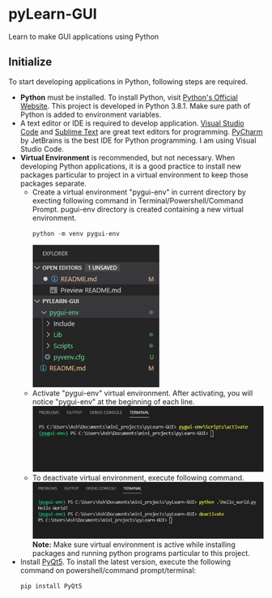 # pyLearn-GUI
Learn to make GUI applications using Python

## Initialize
To start developing applications in Python, following steps are required.  
* **Python** must be installed. To install Python, visit [Python's Official Website][python]. This project is developed in Python 3.8.1. Make sure path of Python is added to environment variables.
* A text editor or IDE is required to develop application. [Visual Studio Code][vscode] and [Sublime Text][sublime] are great text editors for programming. [PyCharm][pycharm] by JetBrains is the best IDE for Python programming. I am using Visual Studio Code.  
* **Virtual Environment** is recommended, but not necessary. When developing Python applications, it is a good practice to install new packages particular to project in a virtual environment to keep those packages separate.
    * Create a virtual environment "pygui-env" in current directory by execting following command in Terminal/Powershell/Command Prompt. pugui-env directory is created containing a new virtual environment.  
        ```powershell
        python -m venv pygui-env
        ```  
        ![pygui-env virtual environment directory](/docs/images/virtual_env.png)  
    * Activate "pygui-env" virtual environment. After activating, you will notice "pygui-env" at the beginning of each line.  
        ![Execute command pygui-env\Scripts\activate](/docs/images/activate_env.png)  
    * To deactivate virtual environment, execute following command.  
        ![Execute command deactivate](/docs/images/deactivate_env.png)  
    **Note:** Make sure virtual environment is active while installing packages and running python programs particular to this project.  
* Install [PyQt5][pyqt5]. To install the latest version, execute the following command on powershell/command prompt/terminal:  
    ```powershell
    pip install PyQt5
    ```  



[python]: https://www.python.org/
[vscode]: https://code.visualstudio.com/
[sublime]: https://www.sublimetext.com/
[pycharm]: https://www.jetbrains.com/pycharm/
[pyqt5]: https://www.riverbankcomputing.com/software/pyqt/download5